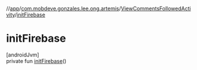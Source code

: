 //[app](../../../index.md)/[com.mobdeve.gonzales.lee.ong.artemis](../index.md)/[ViewCommentsFollowedActivity](index.md)/[initFirebase](init-firebase.md)

# initFirebase

[androidJvm]\
private fun [initFirebase](init-firebase.md)()
